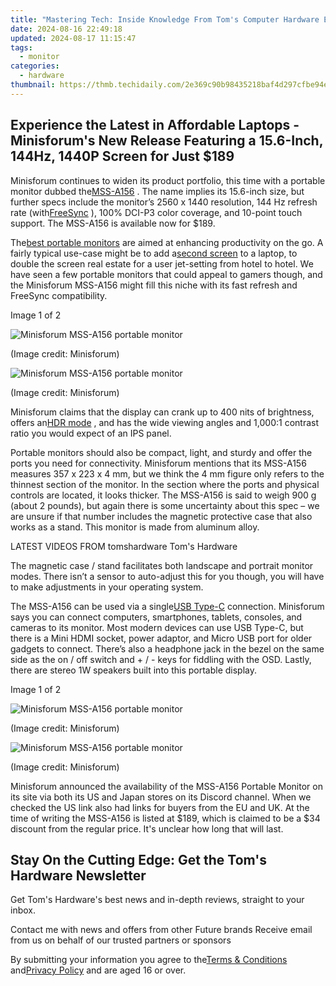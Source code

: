 ```yaml
---
title: "Mastering Tech: Inside Knowledge From Tom's Computer Hardware Experts"
date: 2024-08-16 22:49:18
updated: 2024-08-17 11:15:47
tags:
  - monitor
categories:
  - hardware
thumbnail: https://thmb.techidaily.com/2e369c90b98435218baf4d297cfbe94e377c61af5c1d1c6b298751c3dd981af2.jpg
---
```


## Experience the Latest in Affordable Laptops - Minisforum's New Release Featuring a 15.6-Inch, 144Hz, 1440P Screen for Just $189

Minisforum continues to widen its product portfolio, this time with a portable monitor dubbed the[MSS-A156](https://store.minisforum.com/products/minisforum-mss-a156) . The name implies its 15.6-inch size, but further specs include the monitor’s 2560 x 1440 resolution, 144 Hz refresh rate (with[FreeSync](https://tools.techidaily.com) ), 100% DCI-P3 color coverage, and 10-point touch support. The MSS-A156 is available now for $189.

 The[best portable monitors](https://tools.techidaily.com) are aimed at enhancing productivity on the go. A fairly typical use-case might be to add a[second screen](https://tools.techidaily.com) to a laptop, to double the screen real estate for a user jet-setting from hotel to hotel. We have seen a few portable monitors that could appeal to gamers though, and the Minisforum MSS-A156 might fill this niche with its fast refresh and FreeSync compatibility.

 Image 1 of 2

![Minisforum MSS-A156 portable monitor](https://vanilla.futurecdn.net/cyclingnews/media/img/missing-image.svg)

 (Image credit: Minisforum)

![Minisforum MSS-A156 portable monitor](https://vanilla.futurecdn.net/cyclingnews/media/img/missing-image.svg)

 (Image credit: Minisforum)

 Minisforum claims that the display can crank up to 400 nits of brightness, offers an[HDR mode](https://tools.techidaily.com) , and has the wide viewing angles and 1,000:1 contrast ratio you would expect of an IPS panel.

 Portable monitors should also be compact, light, and sturdy and offer the ports you need for connectivity. Minisforum mentions that its MSS-A156 measures 357 x 223 x 4 mm, but we think the 4 mm figure only refers to the thinnest section of the monitor. In the section where the ports and physical controls are located, it looks thicker. The MSS-A156 is said to weigh 900 g (about 2 pounds), but again there is some uncertainty about this spec – we are unsure if that number includes the magnetic protective case that also works as a stand. This monitor is made from aluminum alloy.

 LATEST VIDEOS FROM tomshardware Tom's Hardware

 The magnetic case / stand facilitates both landscape and portrait monitor modes. There isn’t a sensor to auto-adjust this for you though, you will have to make adjustments in your operating system.

 The MSS-A156 can be used via a single[USB Type-C](https://tools.techidaily.com) connection. Minisforum says you can connect computers, smartphones, tablets, consoles, and cameras to its monitor. Most modern devices can use USB Type-C, but there is a Mini HDMI socket, power adaptor, and Micro USB port for older gadgets to connect. There’s also a headphone jack in the bezel on the same side as the on / off switch and + / - keys for fiddling with the OSD. Lastly, there are stereo 1W speakers built into this portable display.

 Image 1 of 2

![Minisforum MSS-A156 portable monitor](https://vanilla.futurecdn.net/cyclingnews/media/img/missing-image.svg)

 (Image credit: Minisforum)

![Minisforum MSS-A156 portable monitor](https://vanilla.futurecdn.net/cyclingnews/media/img/missing-image.svg)

 (Image credit: Minisforum)

 Minisforum announced the availability of the MSS-A156 Portable Monitor on its site via both its US and Japan stores on its Discord channel. When we checked the US link also had links for buyers from the EU and UK. At the time of writing the MSS-A156 is listed at $189, which is claimed to be a $34 discount from the regular price. It's unclear how long that will last.

## Stay On the Cutting Edge: Get the Tom's Hardware Newsletter

 Get Tom's Hardware's best news and in-depth reviews, straight to your inbox.

 Contact me with news and offers from other Future brands  Receive email from us on behalf of our trusted partners or sponsors

 By submitting your information you agree to the[Terms & Conditions](https://futureplc.com/terms-conditions/) and[Privacy Policy](https://futureplc.com/privacy-policy/) and are aged 16 or over.

<ins class="adsbygoogle"
     style="display:block"
     data-ad-format="autorelaxed"
     data-ad-client="ca-pub-7571918770474297"
     data-ad-slot="1223367746"></ins>



<ins class="adsbygoogle"
     style="display:block"
     data-ad-client="ca-pub-7571918770474297"
     data-ad-slot="8358498916"
     data-ad-format="auto"
     data-full-width-responsive="true"></ins>
